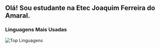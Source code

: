 ## Olá! Sou estudante na Etec Joaquim Ferreira do Amaral.

### Linguagens Mais Usadas
![Top Linguagens](https://github-readme-stats.vercel.app/api/top-langs/?username=heitorob&layout=compact&theme=dracula)
